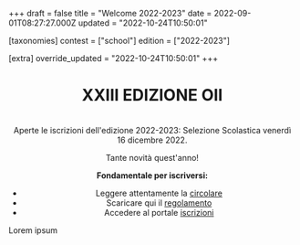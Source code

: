 +++
draft = false
title = "Welcome 2022-2023"
date = 2022-09-01T08:27:27.000Z
updated = "2022-10-24T10:50:01"

[taxonomies]
contest = ["school"]
edition = ["2022-2023"]

[extra]
override_updated = "2022-10-24T10:50:01"
+++
<div style="text-align: center;">

# XXIII EDIZIONE OII

<br/>
Aperte le iscrizioni dell'edizione 2022-2023: Selezione Scolastica venerdì 16 dicembre 2022.

Tante novità quest'anno!

**Fondamentale per iscriversi:**

* Leggere attentamente la [circolare](https://www.olimpiadi-informatica.it/index.php/circolare-23.html)
* Scaricare qui il [regolamento](https://www.olimpiadi-informatica.it/index.php/regolamenti-23.html)
* Accedere al portale [iscrizioni](https://olimpiadi-scientifiche.it/)

</div>



Lorem ipsum